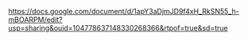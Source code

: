 https://docs.google.com/document/d/1apY3aDjmJD9f4xH_RkSN55_h-mBOARPM/edit?usp=sharing&ouid=104778637148330268366&rtpof=true&sd=true
